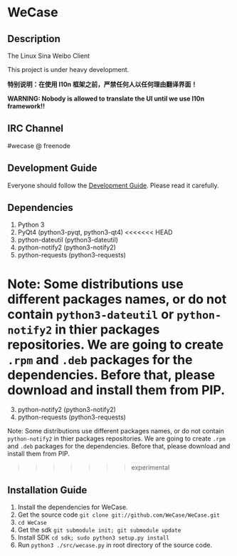 WeCase
======

Description
------
The Linux Sina Weibo Client

This project is under heavy development.

**特别说明：在使用 l10n 框架之前，严禁任何人以任何理由翻译界面！**

**WARNING: Nobody is allowed to translate the UI until we use l10n framework!!**

IRC Channel
------
\#wecase @ freenode

Development Guide
------
Everyone should follow the [Development Guide](https://github.com/WeCase/WeCase/wiki/WeCase-%E5%BC%80%E5%8F%91%E6%8C%87%E5%8D%97). Please read it carefully.

Dependencies
-----
1. Python 3 
2. PyQt4 (python3-pyqt, python3-qt4)
<<<<<<< HEAD
3. python-dateutil (python3-dateutil)
4. python-notify2 (python3-notify2)
5. python-requests (python3-requests)

Note: Some distributions use different packages names, or do not contain `python3-dateutil` or `python-notify2` in thier packages repositories. We are going to create `.rpm` and `.deb` packages for the dependencies. Before that, please download and install them from PIP.
=======
3. python-notify2 (python3-notify2)
4. python-requests (python3-requests)

Note: Some distributions use different packages names, or do not contain `python-notify2` in thier packages repositories. We are going to create `.rpm` and `.deb` packages for the dependencies. Before that, please download and install them from PIP.
>>>>>>> experimental

Installation Guide
-----
1. Install the dependencies for WeCase.
2. Get the source code `git clone git://github.com/WeCase/WeCase.git`
3. `cd WeCase`
4. Get the sdk `git submodule init; git submodule update`
5. Install SDK `cd sdk; sudo python3 setup.py install`
6. Run `python3 ./src/wecase.py` in root directory of the source code.
